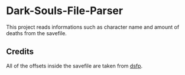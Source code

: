 # Dark-Souls-File-Parser
This project reads informations such as character name and amount of deaths from the savefile.

## Credits
All of the offsets inside the savefile are taken from [dsfp](https://github.com/tarvitz/dsfp).
